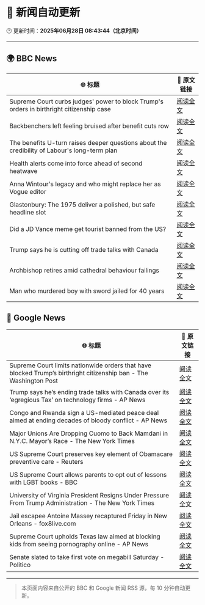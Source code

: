 # 🧠 新闻自动更新

🕒 更新时间：**2025年06月28日 08:43:44（北京时间）**

---

## 🌍 BBC News

| 🌐 标题 | 🔗 原文链接 |
|--------|-------------|
| Supreme Court curbs judges' power to block Trump's orders in birthright citizenship case | [阅读全文](https://www.bbc.com/news/articles/cev0d10kdd9o) |
| Backbenchers left feeling bruised after benefit cuts row | [阅读全文](https://www.bbc.com/news/articles/cd78vz9q3g5o) |
| The benefits U-turn raises deeper questions about the credibility of Labour's long-term plan | [阅读全文](https://www.bbc.com/news/articles/c0m8w7y10ggo) |
| Health alerts come into force ahead of second heatwave | [阅读全文](https://www.bbc.com/news/articles/cy4y8exrw0zo) |
| Anna Wintour's legacy and who might replace her as Vogue editor | [阅读全文](https://www.bbc.com/news/articles/c3envvyvqydo) |
| Glastonbury: The 1975 deliver a polished, but safe headline slot | [阅读全文](https://www.bbc.com/news/articles/cz6gdnz041do) |
| Did a JD Vance meme get tourist banned from the US? | [阅读全文](https://www.bbc.com/news/videos/c5y2l9nn7y1o) |
| Trump says he is cutting off trade talks with Canada | [阅读全文](https://www.bbc.com/news/articles/ckg629n7wzvo) |
| Archbishop retires amid cathedral behaviour failings | [阅读全文](https://www.bbc.com/news/articles/cvg4nw7xvyvo) |
| Man who murdered boy with sword jailed for 40 years | [阅读全文](https://www.bbc.com/news/articles/cvg977nkl9xo) |

## 📰 Google News

| 🌐 标题 | 🔗 原文链接 |
|--------|-------------|
| Supreme Court limits nationwide orders that have blocked Trump’s birthright citizenship ban - The Washington Post | [阅读全文](https://news.google.com/rss/articles/CBMisAFBVV95cUxQTXM4R3NqWFNZR0FXUW85XzlvNGFjUUhBdzBUdDR6ZU5JUlk4bXFyYnZCQUdKU2x6dHUzSkw4RFRHSG1qbVhoRGh0MjZURkgzX2VMSFNGejZsbTlrR2Rta2hYM2dLUGdsODlGY0tOTlBIc19QSUZCMG1LdDczeHVubUZwb1NPR1J4bDIzd3E2b0QzNF8zUFR2aUhZemxJUTBqQ2xlcndCZmUxTlZmaU5RRQ?oc=5) |
| Trump says he’s ending trade talks with Canada over its ‘egregious Tax’ on technology firms - AP News | [阅读全文](https://news.google.com/rss/articles/CBMijwFBVV95cUxQVkRJUXctQVlkLXc0cWthTEJhWEtqbG15eHRERmdJbmdJQnlLUC1RcWowSG04SXgwcGRLVzhOemVDQjYzNkJTT21QV0ZsOHVBdnNna0JUemFSc1BUOXhhdmt5X21YUjdHV3MzSFJWNHVDdnk2MjJCOEdyOEh6VkxhMjR6WjlnZVJWWDZERzJHUQ?oc=5) |
| Congo and Rwanda sign a US-mediated peace deal aimed at ending decades of bloody conflict - AP News | [阅读全文](https://news.google.com/rss/articles/CBMingFBVV95cUxQa2g2cnp6ZkNEbF9hTm9nUWllTVREbHBBcUNFQ3M0dU9sQmRNcUw2a1NqVWE5WmJpZXl0cl9ZTldjQmFJTGdnZkx0bU5mSFRvcjZNRm9McDRIa29VTlJMbXpBUmFGS0pYNHhqY3FYX0plVS1WVmhZVTA5a3hSNGVLVWZ4S0VVYXhDX2ZOZnVnd29mTVZKclNiS0NyNjhoZw?oc=5) |
| Major Unions Are Dropping Cuomo to Back Mamdani in N.Y.C. Mayor’s Race - The New York Times | [阅读全文](https://news.google.com/rss/articles/CBMiiAFBVV95cUxNS0hZWUNkNGQ5Y2xjNWw5bGJUOWQ2V05SV01henpnbk9femw2VFNaVDEzNGhXdGRkcVdTdmR0RnJhMDRtVDg5bkExa1preUV0ckhxZzBLVTI3TWRDaEw1YUFxWkF1NFc0XzdYV3pXTnl0bUwtdDdFUGdrNzJtWWxiRWRocjlDTHQx?oc=5) |
| US Supreme Court preserves key element of Obamacare preventive care - Reuters | [阅读全文](https://news.google.com/rss/articles/CBMivAFBVV95cUxQd2o0amQ4ZE50S05GOGlnc3pnWjY1dm5KZ3BtRWFuaWhVbE1wdEFuRk05RFJSaWZDWVpUSG8zOFZXOTdCUEtrVzlRSE5Jb2RBSVlLbjFZbXlia3ozVFFIRXRkRUU5WmwxaEFJYUVUQWdfOFV3bzQxY1hoZE12SUxGZDR1UERyV0RvbHlJdE80SXlLdEI1V3BhbXV3ZVAyV2ZuZmFQQndYOUkwME5IbDlabU95QmRZdGl5YzlVSg?oc=5) |
| US Supreme Court allows parents to opt out of lessons with LGBT books - BBC | [阅读全文](https://news.google.com/rss/articles/CBMiWkFVX3lxTFBQc2pBc1NKaDUzNVNzNUs5ZHhOQlI0RE9CLURyMVJGNUFsWXkyMkVPdjFqdzFjelEzZUp0NWdIeXQzMERCaUJ0RzlHQm9EdE4xVDN0b0NwQU1yd9IBX0FVX3lxTE9wVzJEVmloVy1hbXpJb3pCRXpyTTQybTF1LXprRndKVzVQMkpDcC1ZZlczSUNHc0JUaFpZUzJsSlpkY0gwUzRpZlJGZ09pWC1US0VpUE42UHdlblo4Vzdj?oc=5) |
| University of Virginia President Resigns Under Pressure From Trump Administration - The New York Times | [阅读全文](https://news.google.com/rss/articles/CBMikgFBVV95cUxQX2VQNS15R1RRZ0RtQy1FTzRyRjZsVXFLS0NTeTROWnNsOHJ3S1loS2ZFWXgxX0lLem1LOU9ydGdOUGRjT3dUbTQtN0pjQUJnRExITmZTUW84NWt6aThuWWdEd0JJYzFycTBvVDNzc1E4aGFQelNXVXBYYzJpU1ZmcXp4b1Nlc0tsMUJnbXJOX1VVZw?oc=5) |
| Jail escapee Antoine Massey recaptured Friday in New Orleans - fox8live.com | [阅读全文](https://news.google.com/rss/articles/CBMimgFBVV95cUxNa3BnYlQ1UHpTWmQzWk1vaWxOcDZfVEtzbDlIekZVaDlWTU5pcGtuczZVOVdUMkhZd2JSNC1tc2hpNzk0VENxWEVCSTA1YkVOeEtFaHk4bHFrbFJxR0pZYVFqLWhVXzZ3STF4Wk9RZ3ZWRmF5V1JSOWc5Y2NsdWk1bmVKTGthWmNpYkpkc3hPQ0JoT2RBLVBwOXZB?oc=5) |
| Supreme Court upholds Texas law aimed at blocking kids from seeing pornography online - AP News | [阅读全文](https://news.google.com/rss/articles/CBMiowFBVV95cUxPSlZneDVaMEp4cUNjNjBBR1p6TUVaTDVobk1HYlF2TktpRXNpTlE4akl3bm95eGZXTGxjV2tENDJmeFpiUE45SUVkUXoxSjN1TF9NLXJ3eENoSGtfVElXMUY0WlN0V2ljU0dyWWp0V2RlYlFXMVJ4YlFQcE1tMWNlVzJmcXVtbnJ1VkFXa1M5eVgtdXhZZVlGSTRpTlFxdVY1U2pj?oc=5) |
| Senate slated to take first vote on megabill Saturday - Politico | [阅读全文](https://news.google.com/rss/articles/CBMivAFBVV95cUxQdnJQcE1HTWxNVDJTZmpXS052eURXR3dLTW9PYl82T1dfMHJQcldCT2dGUXZ3U3oydlVOMFlvSE0xdm1sR1gxS3hRZTRpLVk1eERfTnFEaVZDZEJKR3FxNXlOMXVHOU1iMmx5aTJLTHg5dmtzSGN6TDlqdUx4VGEzazRaSEVTWml6ZE1pNDVlUkl4bmV3dk1LcklhTWVmYU12MkEya3V1X1o3U1Z0R1kxdDVYNUdpbmJrTndwLQ?oc=5) |

---
> 本页面内容来自公开的 BBC 和 Google 新闻 RSS 源，每 10 分钟自动更新。